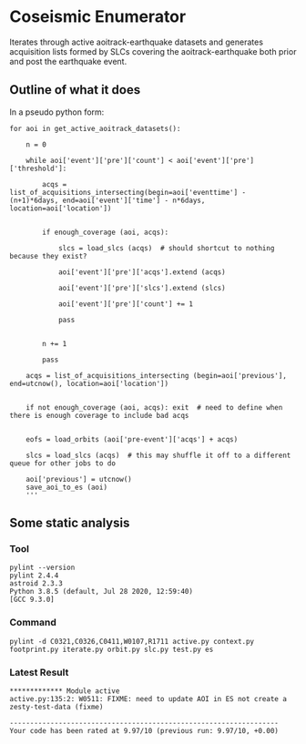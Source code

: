 # Coseismic Enumerator

Iterates through active aoitrack-earthquake datasets and generates acquisition lists formed by SLCs covering the aoitrack-earthquake both prior and post the earthquake event.

## Outline of what it does

In a pseudo python form:

```
for aoi in get_active_aoitrack_datasets():

    n = 0

    while aoi['event']['pre']['count'] < aoi['event']['pre']['threshold']:

        acqs = list_of_acquisitions_intersecting(begin=aoi['eventtime'] - (n+1)*6days, end=aoi['event']['time'] - n*6days, location=aoi['location'])


        if enough_coverage (aoi, acqs):

            slcs = load_slcs (acqs)  # should shortcut to nothing because they exist?

            aoi['event']['pre']['acqs'].extend (acqs)

            aoi['event']['pre']['slcs'].extend (slcs)

            aoi['event']['pre']['count'] += 1

            pass


        n += 1

        pass

    acqs = list_of_acquisitions_intersecting (begin=aoi['previous'], end=utcnow(), location=aoi['location'])


    if not enough_coverage (aoi, acqs): exit  # need to define when there is enough coverage to include bad acqs


    eofs = load_orbits (aoi['pre-event']['acqs'] + acqs)

    slcs = load_slcs (acqs)  # this may shuffle it off to a different queue for other jobs to do
    
    aoi['previous'] = utcnow()
    save_aoi_to_es (aoi)
    '''
```

## Some static analysis

### Tool
```
pylint --version
pylint 2.4.4
astroid 2.3.3
Python 3.8.5 (default, Jul 28 2020, 12:59:40) 
[GCC 9.3.0]
```

### Command
```
pylint -d C0321,C0326,C0411,W0107,R1711 active.py context.py footprint.py iterate.py orbit.py slc.py test.py es
```

### Latest Result
```
************* Module active
active.py:135:2: W0511: FIXME: need to update AOI in ES not create a zesty-test-data (fixme)

------------------------------------------------------------------
Your code has been rated at 9.97/10 (previous run: 9.97/10, +0.00)
```
